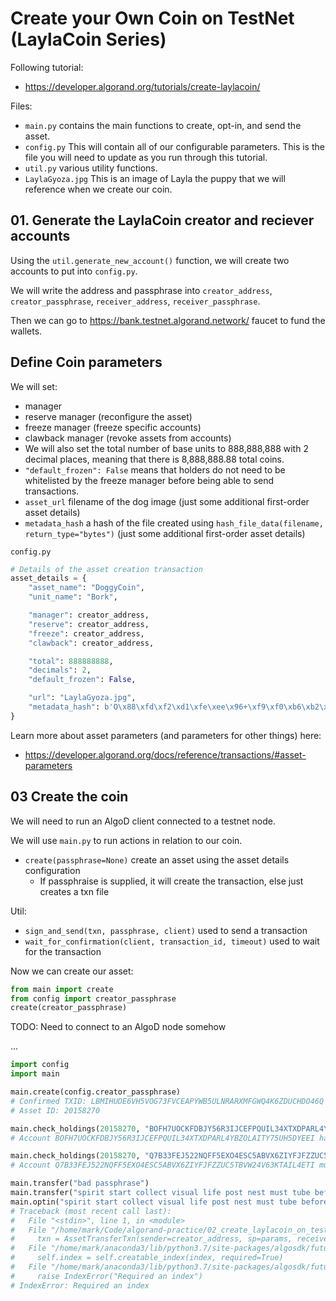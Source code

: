 # Create your Own Coin on TestNet (LaylaCoin Series)

Following tutorial:
* https://developer.algorand.org/tutorials/create-laylacoin/

Files:
* `main.py` contains the main functions to create, opt-in, and send the asset.
* `config.py` This will contain all of our configurable parameters. This is the file you will need to update as you run through this tutorial.
* `util.py` various utility functions.
* `LaylaGyoza.jpg` This is an image of Layla the puppy that we will reference when we create our coin.

## 01. Generate the LaylaCoin creator and reciever accounts

Using the `util.generate_new_account()` function, we will create two accounts to put into
`config.py`.

We will write the address and passphrase into `creator_address`, `creator_passphrase`,
`receiver_address`, `receiver_passphrase`.

Then we can go to https://bank.testnet.algorand.network/ faucet to fund the wallets.

## Define Coin parameters

We will set:
* manager
* reserve manager (reconfigure the asset)
* freeze manager (freeze specific accounts)
* clawback manager (revoke assets from accounts)
* We will also set the total number of base units to 888,888,888 with 2 decimal places, meaning that there is 8,888,888.88 total coins.
* `"default_frozen": False` means that holders do not need to be whitelisted by the freeze manager before being able to send transactions.
* `asset_url` filename of the dog image (just some additional first-order asset details)
* `metadata_hash` a hash of the file created using `hash_file_data(filename, return_type="bytes")` (just some additional first-order asset details)

`config.py`
```py
# Details of the asset creation transaction
asset_details = {
	"asset_name": "DoggyCoin",
	"unit_name": "Bork",

	"manager": creator_address,
	"reserve": creator_address,
	"freeze": creator_address,
	"clawback": creator_address,

	"total": 888888888,
	"decimals": 2,
	"default_frozen": False,

	"url": "LaylaGyoza.jpg",
	"metadata_hash": b'O\x88\xfd\xf2\xd1\xfe\xee\x96+\xf9\xf0\xb6\xb2\x8d\r\xb5\xced)#\x9bV\xce\xa4\x81\xa6\xb9\xbd\x0e\xf7al'
}
```

Learn more about asset parameters (and parameters for other things) here:
* https://developer.algorand.org/docs/reference/transactions/#asset-parameters


## 03 Create the coin

We will need to run an AlgoD client connected to a testnet node.

We will use `main.py` to run actions in relation to our coin.
* `create(passphrase=None)` create an asset using the asset details configuration
  * If passphraise is supplied, it will create the transaction, else just creates a txn file

Util:
* `sign_and_send(txn, passphrase, client)` used to send a transaction
* `wait_for_confirmation(client, transaction_id, timeout)` used to wait for the transaction

Now we can create our asset:
```python
from main import create
from config import creator_passphrase
create(creator_passphrase)
```

TODO: Need to connect to an AlgoD node somehow

...


```py
import config
import main

main.create(config.creator_passphrase)
# Confirmed TXID: LBMIHUDE6VH5VOG73FVCEAPYWB5ULNRARXMFGWQ4K6ZDUCHDO46Q
# Asset ID: 20158270

main.check_holdings(20158270, "BOFH7UOCKFDBJY56R3IJCEFPQUIL34XTXDPARL4YBZOLAITY75UH5DYEEI")
# Account BOFH7UOCKFDBJY56R3IJCEFPQUIL34XTXDPARL4YBZOLAITY75UH5DYEEI has 8888888.88 Bork.

main.check_holdings(20158270, "Q7B33FEJ522NQFF5EXO4ESC5ABVX6ZIYFJFZZUC5TBVW24V63KTAIL4ETI")
# Account Q7B33FEJ522NQFF5EXO4ESC5ABVX6ZIYFJFZZUC5TBVW24V63KTAIL4ETI must opt-in to Asset ID 20158270.

main.transfer("bad passphrase")
main.transfer("spirit start collect visual life post nest must tube before tuition parade armor raccoon example bicycle diagram genuine fatal flock dinosaur bubble slogan abstract wide")
main.optin("spirit start collect visual life post nest must tube before tuition parade armor raccoon example bicycle diagram genuine fatal flock dinosaur bubble slogan abstract wide")
# Traceback (most recent call last):
#   File "<stdin>", line 1, in <module>
#   File "/home/mark/Code/algorand-practice/02_create_laylacoin_on_testnet/create-layla-coin/main.py", line 47, in transfer
#     txn = AssetTransferTxn(sender=creator_address, sp=params, receiver=receiver_address, amt=amount, index=asset_id)
#   File "/home/mark/anaconda3/lib/python3.7/site-packages/algosdk/future/transaction.py", line 960, in __init__
#     self.index = self.creatable_index(index, required=True)
#   File "/home/mark/anaconda3/lib/python3.7/site-packages/algosdk/future/transaction.py", line 270, in creatable_index
#     raise IndexError("Required an index")
# IndexError: Required an index
```